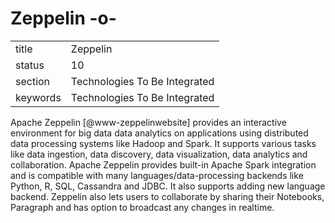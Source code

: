 # Zeppelin -o-


|          |                               |
| -------- | ----------------------------- |
| title    | Zeppelin                      | 
| status   | 10                            |
| section  | Technologies To Be Integrated |
| keywords | Technologies To Be Integrated |



Apache Zeppelin [@www-zeppelinwebsite] provides an interactive
environment for big data data analytics on applications using
distributed data processing systems like Hadoop and Spark. It supports
various tasks like data ingestion, data discovery, data visualization,
data analytics and collaboration. Apache Zeppelin provides built-in
Apache Spark integration and is compatible with many
languages/data-processing backends like Python, R, SQL, Cassandra and
JDBC. It also supports adding new language backend. Zeppelin also lets
users to collaborate by sharing their Notebooks, Paragraph and has
option to broadcast any changes in realtime.

